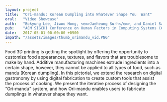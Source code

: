 ```yaml
---
layout: project
title:  "Ori-mandu: Korean Dumpling into Whatever Shape You  Want"
oral:	"Video Showcase"
auth:	"Bokyung Lee, Jiwoo Hong, <em>Jaeheung Surh</em>, and Daniel Saakes"
pub:	"ACM SIGCHI Conference on Human Factors in Computing Systems (CHI)"
date:   2017-05-01 00:00:00 +0900
impath:	"/assets/images/thumb_orimandu_vid.PNG"
---
```


Food 3D printing is getting the spotlight by offering the opportunity to customize food appearances, textures, and flavors that are troublesome to make by hand. Additive manufacturing machines extrude ingredients into a certain shape, however, they cannot be applied to all types of food, such as mandu (Korean dumpling). In this pictorial, we extend the research on digital gastronomy by using digital fabrication to create custom tools that assist the process of cooking. We present the iterative process of designing the “Ori-mandu” system, and how Ori-mandu enables users to fabricate dumplings in whatever shape they want.